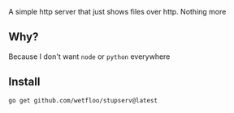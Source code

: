 A simple http server that just shows files over http. Nothing more

## Why?
Because I don't want `node` or `python` everywhere

## Install
```
go get github.com/wetfloo/stupserv@latest
```
